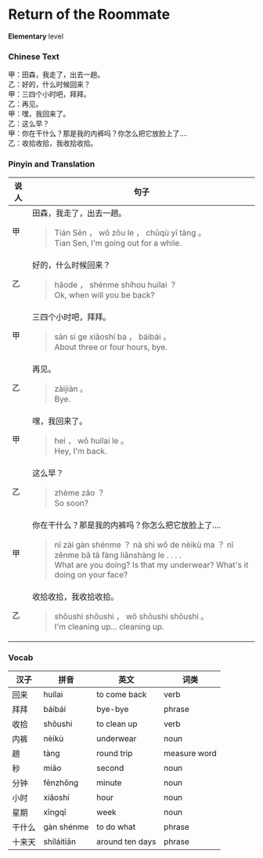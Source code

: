 # Return of the Roommate
**Elementary** level
### Chinese Text
甲：田森，我走了，出去一趟。<br />乙：好的，什么时候回来？<br />甲：三四个小时吧，拜拜。<br />乙：再见。<br />甲：嘿，我回来了。<br />乙：这么早？<br />甲：你在干什么？那是我的内裤吗？你怎么把它放脸上了....<br />乙：收拾收拾，我收拾收拾。

### Pinyin and Translation
|说人|句子|
|----|----|
|甲|田森，我走了，出去一趟。<blockquote>Tián Sēn ， wǒ zǒu le ， chūqù yī tàng 。<br />Tian Sen, I'm going out for a while.</blockquote>|
|乙|好的，什么时候回来？<blockquote>hǎode ， shénme shíhou huílai ？<br />Ok, when will you be back?</blockquote>|
|甲|三四个小时吧，拜拜。<blockquote>sān sì ge xiǎoshí ba ， báibái 。<br />About three or four hours, bye.</blockquote>|
|乙|再见。<blockquote>zàijiàn 。<br />Bye.</blockquote>|
|甲|嘿，我回来了。<blockquote>hei ， wǒ huílai le 。<br />Hey, I'm back.</blockquote>|
|乙|这么早？<blockquote>zhème zǎo ？<br />So soon?</blockquote>|
|甲|你在干什么？那是我的内裤吗？你怎么把它放脸上了....<blockquote>nǐ zài gàn shénme ？ nà shì wǒ de nèikù ma ？ nǐ zěnme bǎ tā fàng liǎnshàng le . . . .<br />What are you doing? Is that my underwear? What's it doing on your face?</blockquote>|
|乙|收拾收拾，我收拾收拾。<blockquote>shōushi  shōushi ， wǒ shōushi  shōushi 。<br />I'm cleaning up... cleaning up.</blockquote>|
### Vocab
|汉子|拼音|英文|词类|
|----|----|----|----|
|回来|huílai|to come back|verb|
|拜拜|báibái|bye-bye|phrase|
|收拾|shōushi|to clean up|verb|
|内裤|nèikù|underwear|noun|
|趟|tàng|round trip|measure word|
|秒|miǎo|second|noun|
|分钟|fēnzhōng|minute|noun|
|小时|xiǎoshí|hour|noun|
|星期|xīngqī|week|noun|
|干什么|gàn shénme|to do what|phrase|
|十来天|shíláitiān|around ten days|phrase|